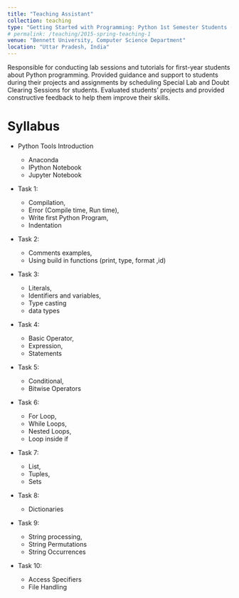 ```yaml
---
title: "Teaching Assistant"
collection: teaching
type: "Getting Started with Programming: Python 1st Semester Students (Fall 2022)"
# permalink: /teaching/2015-spring-teaching-1
venue: "Bennett University, Computer Science Department"
location: "Uttar Pradesh, India"
---
```


Responsible for conducting lab sessions and tutorials for first-year students about Python programming. Provided guidance and support to students during their projects and assignments by scheduling Special Lab and Doubt Clearing Sessions for students. Evaluated students’ projects and provided constructive feedback to help them improve their skills.

Syllabus
======
* Python Tools Introduction
    * Anaconda
    * IPython Notebook
    * Jupyter Notebook

* Task 1:
    * Compilation, 
    * Error (Compile time, Run time), 
    * Write first Python Program, 
    * Indentation

* Task 2:
    * Comments examples, 
    * Using build in functions (print, type, format ,id)

* Task 3:
    * Literals, 
    * Identifiers and variables, 
    * Type casting
    * data types

* Task 4:
    * Basic Operator, 
    * Expression, 
    * Statements

* Task 5:
    * Conditional,
    * Bitwise Operators

* Task 6:
    * For Loop,
    * While Loops,
    * Nested Loops,
    * Loop inside if

* Task 7:
    * List,
    * Tuples,
    * Sets

* Task 8:
    * Dictionaries

* Task 9:
    * String processing,
    * String Permutations
    * String Occurrences

* Task 10:
    * Access Specifiers
    * File Handling

<!-- {% include base_path %}
[Letter of Appreciation from Dean](https://atindra305.github.io/files/Atindra_Shekhar_TA_Appreciation.pdf) -->


<!-- Heading 1
======

Heading 2
======

Heading 3
====== -->
